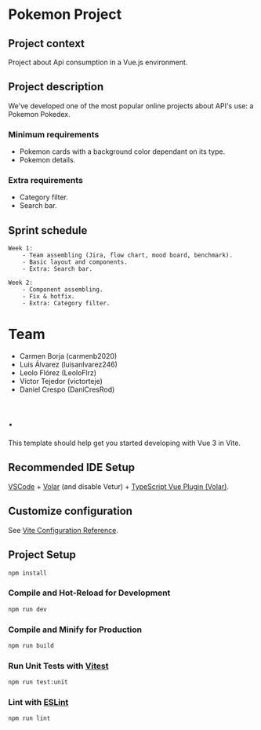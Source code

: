 # Pokemon Project

## Project context

Project about Api consumption in a Vue.js environment. 

## Project description

We've developed one of the most popular online projects about API's use: a Pokemon Pokedex.

### Minimum requirements

- Pokemon cards with a background color dependant on its type.
- Pokemon details.

### Extra requirements

- Category filter.
- Search bar.

## Sprint schedule

    Week 1: 
        - Team assembling (Jira, flow chart, mood board, benchmark).
        - Basic layout and components.
        - Extra: Search bar.

    Week 2:
        - Component assembling.
        - Fix & hotfix.
        - Extra: Category filter.

# Team

- Carmen Borja (carmenb2020)
- Luis Álvarez (luisanlvarez246)
- Leolo Flórez (LeoloFlrz)
- Víctor Tejedor (victorteje)
- Daniel Crespo (DaniCresRod)


# .

This template should help get you started developing with Vue 3 in Vite.

## Recommended IDE Setup

[VSCode](https://code.visualstudio.com/) + [Volar](https://marketplace.visualstudio.com/items?itemName=Vue.volar) (and disable Vetur) + [TypeScript Vue Plugin (Volar)](https://marketplace.visualstudio.com/items?itemName=Vue.vscode-typescript-vue-plugin).

## Customize configuration

See [Vite Configuration Reference](https://vitejs.dev/config/).

## Project Setup

```sh
npm install
```

### Compile and Hot-Reload for Development

```sh
npm run dev
```

### Compile and Minify for Production

```sh
npm run build
```

### Run Unit Tests with [Vitest](https://vitest.dev/)

```sh
npm run test:unit
```

### Lint with [ESLint](https://eslint.org/)

```sh
npm run lint
```
